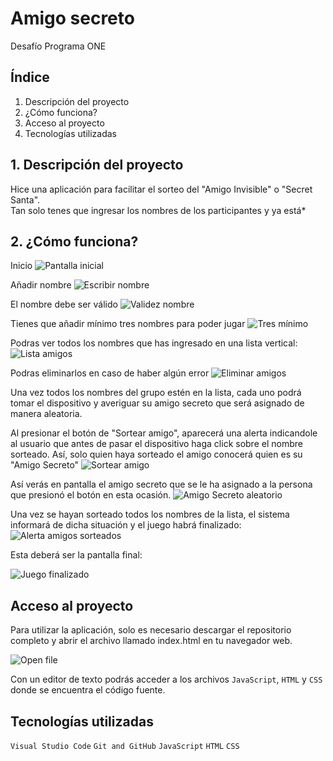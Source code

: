 # Amigo secreto
Desafío Programa ONE

## Índice

1. Descripción del proyecto
2. ¿Cómo funciona?
3. Acceso al proyecto
4. Tecnologías utilizadas

## 1. Descripción del proyecto

Hice una aplicación para facilitar el sorteo del "Amigo Invisible" o "Secret Santa".<br>
Tan solo tenes que ingresar los nombres de los participantes y ya está*<br>


## 2. ¿Cómo funciona?

Inicio
![Pantalla inicial]()

Añadir nombre
![Escribir nombre]()

El nombre debe ser válido
![Validez nombre]()

Tienes que añadir mínimo tres nombres para poder jugar
![Tres mínimo]()

Podras ver todos los nombres que has ingresado en una lista vertical:
![Lista amigos]()

Podras eliminarlos en caso de haber algún error
![Eliminar amigos]()

Una vez todos los nombres del grupo estén en la lista, cada uno podrá tomar el dispositivo y averiguar su amigo secreto que será asignado de manera aleatoria.

Al presionar el botón de "Sortear amigo", aparecerá una alerta indicandole al usuario que antes de pasar el dispositivo haga click sobre el nombre sorteado. Así, solo quien haya sorteado el amigo conocerá quien es su "Amigo Secreto"
![Sortear amigo]()

Así verás en pantalla el amigo secreto que se le ha asignado a la persona que presionó el botón en esta ocasión.
![Amigo Secreto aleatorio]()

Una vez se hayan sorteado todos los nombres de la lista, el sistema informará de dicha situación y el juego habrá finalizado:
![Alerta amigos sorteados]()

Esta deberá ser la pantalla final:

![Juego finalizado]()

## Acceso al proyecto

Para utilizar la aplicación, solo es necesario descargar el repositorio completo y abrir el archivo llamado index.html en tu navegador web.

![Open file]()

Con un editor de texto podrás acceder a los archivos `JavaScript`, `HTML` y `CSS` donde se encuentra el código fuente.


## Tecnologías utilizadas

`Visual Studio Code`
`Git and GitHub`
`JavaScript`
`HTML`
`CSS`
